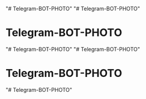 "# Telegram-BOT-PHOTO" 
"# Telegram-BOT-PHOTO" 
# Telegram-BOT-PHOTO
"# Telegram-BOT-PHOTO" 
"# Telegram-BOT-PHOTO" 
# Telegram-BOT-PHOTO
"# Telegram-BOT-PHOTO" 
